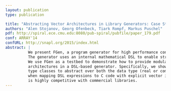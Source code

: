 ```yaml
---
layout: publication
type: publication

title: "Abstracting Vector Architectures in Library Generators: Case Study Convolution Filters"
authors: "Alen Stojanov, Georg Ofenbeck, Tiark Rompf, Markus Puschel"
pdf: http://spiral.ece.cmu.edu:8080/pub-spiral/pubfile/paper_179.pdf
conf: ARRAY'14
confURL: http://snapl.org/2015/index.html
abstract: |
          We present FGen, a program generator for high performance convolution operations (finite-impulse-response filters).
          The generator uses an internal mathematical DSL to enable structural optimization at a high level of abstraction.
          We use FGen as a testbed to demonstrate how to provide modular and extensible support for modern SIMD vector
          architectures in a DSL-based generator. Specifically, we show how to combine staging and generic programming with
          type classes to abstract over both the data type (real or complex) and the target architecture (e.g., SSE or AVX)
          when mapping DSL expressions to C code with explicit vector intrinsics. Benchmarks shows that the generated code
          is highly competitive with commercial libraries.
---
```


